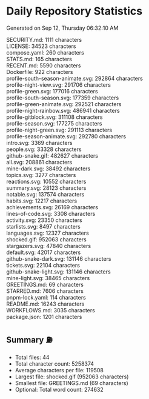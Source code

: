 # Daily Repository Statistics
Generated on Sep 12, Thursday 06:32:10 AM  

SECURITY.md: 1111 characters  
LICENSE: 34523 characters  
compose.yaml: 260 characters  
STATS.md: 165 characters  
RECENT.md: 5590 characters  
Dockerfile: 922 characters  
profile-south-season-animate.svg: 292864 characters  
profile-night-view.svg: 291706 characters  
profile-green.svg: 177016 characters  
profile-south-season.svg: 177359 characters  
profile-green-animate.svg: 292521 characters  
profile-night-rainbow.svg: 486941 characters  
profile-gitblock.svg: 311108 characters  
profile-season.svg: 177275 characters  
profile-night-green.svg: 291113 characters  
profile-season-animate.svg: 292780 characters  
intro.svg: 3369 characters  
people.svg: 33328 characters  
github-snake.gif: 482627 characters  
all.svg: 208861 characters  
mine-dark.svg: 38492 characters  
topics.svg: 3277 characters  
reactions.svg: 10552 characters  
summary.svg: 28123 characters  
notable.svg: 137574 characters  
habits.svg: 12217 characters  
achievements.svg: 26169 characters  
lines-of-code.svg: 3308 characters  
activity.svg: 23350 characters  
starlists.svg: 8497 characters  
languages.svg: 12327 characters  
shocked.gif: 952063 characters  
stargazers.svg: 47840 characters  
default.svg: 42017 characters  
github-snake-dark.svg: 131146 characters  
tickets.svg: 22104 characters  
github-snake-light.svg: 131146 characters  
mine-light.svg: 38465 characters  
GREETINGS.md: 69 characters  
STARRED.md: 7606 characters  
pnpm-lock.yaml: 114 characters  
README.md: 16243 characters  
WORKFLOWS.md: 3035 characters  
package.json: 1201 characters  

## Summary ⛽  
- Total files: 44  
- Total character count: 5258374  
- Average characters per file: 119508  
- Largest file: shocked.gif (952063 characters)  
- Smallest file: GREETINGS.md (69 characters)  
- Optional: Total word count: 274632  
